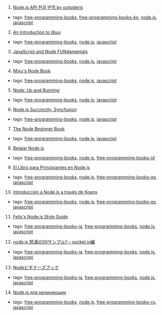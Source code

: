 1. [Node.js API 한글 번역 by outsideris](http://nodejs.sideeffect.kr/docs/)
  * tags: [free-programming-books](tags/free-programming-books.md), [free-programming-books-ko](tags/free-programming-books-ko.md), [node.js](tags/node.js.md), [javascript](tags/javascript.md)
2. [An Introduction to libuv](https://nikhilm.github.io/uvbook/)
  * tags: [free-programming-books](tags/free-programming-books.md), [node.js](tags/node.js.md), [javascript](tags/javascript.md)
3. [JavaScript and Node FUNdamentals](https://web.archive.org/web/20150327025334/https://leanpub.com/jsfun/read)
  * tags: [free-programming-books](tags/free-programming-books.md), [node.js](tags/node.js.md), [javascript](tags/javascript.md)
4. [Mixu's Node Book](http://book.mixu.net/node/)
  * tags: [free-programming-books](tags/free-programming-books.md), [node.js](tags/node.js.md), [javascript](tags/javascript.md)
5. [Node: Up and Running](http://chimera.labs.oreilly.com/books/1234000001808/index.html)
  * tags: [free-programming-books](tags/free-programming-books.md), [node.js](tags/node.js.md), [javascript](tags/javascript.md)
6. [Node.js Succinctly, Syncfusion](https://www.syncfusion.com/resources/techportal/ebooks/nodejs)
  * tags: [free-programming-books](tags/free-programming-books.md), [node.js](tags/node.js.md), [javascript](tags/javascript.md)
7. [The Node Beginner Book](http://nodebeginner.org)
  * tags: [free-programming-books](tags/free-programming-books.md), [node.js](tags/node.js.md), [javascript](tags/javascript.md)
8. [Belajar Node.js](http://idjs.github.io/belajar-nodejs/)
  * tags: [free-programming-books](tags/free-programming-books.md), [node.js](tags/node.js.md), [free-programming-books-id](tags/free-programming-books-id.md)
9. [El Libro para Principiantes en Node.js](http://www.nodebeginner.org/index-es.html)
  * tags: [free-programming-books](tags/free-programming-books.md), [node.js](tags/node.js.md), [free-programming-books-es](tags/free-programming-books-es.md), [javascript](tags/javascript.md)
10. [Introducción a Node.js a través de Koans](http://nodejskoans.com)
  * tags: [free-programming-books](tags/free-programming-books.md), [node.js](tags/node.js.md), [free-programming-books-es](tags/free-programming-books-es.md), [javascript](tags/javascript.md)
11. [Felix's Node.js Style Guide](http://popkirby.github.io/contents/nodeguide/style.html)
  * tags: [free-programming-books-ja](tags/free-programming-books-ja.md), [free-programming-books](tags/free-programming-books.md), [node.js](tags/node.js.md), [javascript](tags/javascript.md)
12. [node.js 怒濤の50サンプル!! – socket.io編](https://github.com/omatoro/NodeSample)
  * tags: [free-programming-books-ja](tags/free-programming-books-ja.md), [free-programming-books](tags/free-programming-books.md), [node.js](tags/node.js.md), [javascript](tags/javascript.md)
13. [Nodeビギナーズブック](http://www.nodebeginner.org/index-jp.html)
  * tags: [free-programming-books-ja](tags/free-programming-books-ja.md), [free-programming-books](tags/free-programming-books.md), [node.js](tags/node.js.md), [javascript](tags/javascript.md)
14. [Node.js для начинающих](http://nodebeginner.ru)
  * tags: [free-programming-books](tags/free-programming-books.md), [node.js](tags/node.js.md), [free-programming-books-ru](tags/free-programming-books-ru.md), [javascript](tags/javascript.md)
